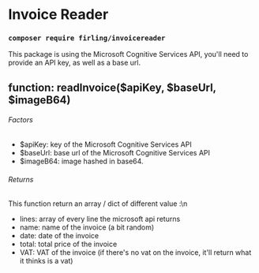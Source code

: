 # Invoice Reader

### `composer require firling/invoicereader`

This package is using the Microsoft Cognitive Services API, you'll need to provide an API key, as well as a base url.

## function: readInvoice($apiKey, $baseUrl, $imageB64)

###### Factors
- $apiKey: key of the Microsoft Cognitive Services API
- $baseUrl: base url of the Microsoft Cognitive Services API
- $imageB64: image hashed in base64.

###### Returns
This function return an array / dict of different value :\n
- lines: array of every line the microsoft api returns
- name: name of the invoice (a bit random)
- date: date of the invoice
- total: total price of the invoice
- VAT: VAT of the invoice (if there's no vat on the invoice, it'll return what it thinks is a vat)

